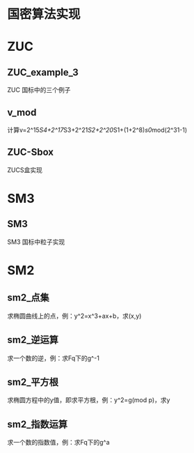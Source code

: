 # 国密算法实现
# ZUC
## ZUC_example_3
ZUC 国标中的三个例子
## v_mod
计算v=2^15*S4+2^17*S3+2^21*S2+2^20*S1+(1+2^8)*s0*mod(2^31-1)
## ZUC-Sbox
ZUCS盒实现
# SM3
## SM3
SM3 国标中粒子实现
# SM2
## sm2_点集
求椭圆曲线上的点，例：y^2=x^3+ax+b，求(x,y)
## sm2_逆运算
求一个数的逆，例：求Fq下的g^-1
## sm2_平方根
求椭圆方程中的y值，即求平方根，例：y^2=g(mod p)，求y
## sm2_指数运算
求一个数的指数值，例：求Fq下的g^a
